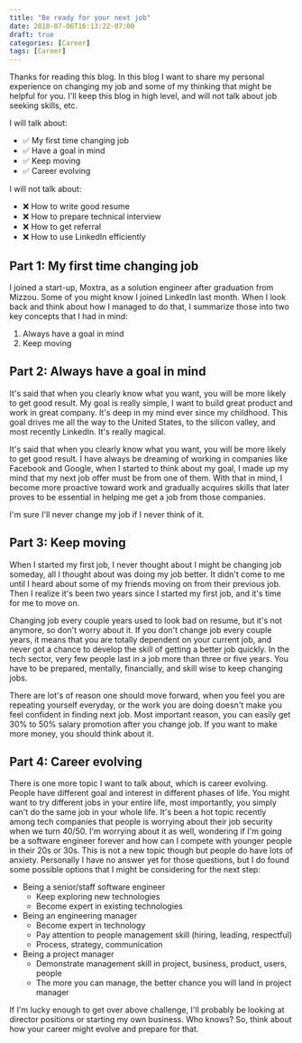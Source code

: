 ```yaml
---
title: "Be ready for your next job"
date: 2018-07-06T16:13:22-07:00
draft: true
categories: [Career]
tags: [Career]
---
```


Thanks for reading this blog. In this blog I want to share my personal experience on changing my job and some of my thinking that might be helpful for you. I'll keep this blog in high level, and will not talk about job seeking skills, etc.

I will talk about:

- ✅ My first time changing job
- ✅ Have a goal in mind
- ✅ Keep moving
- ✅ Career evolving

I will not talk about:

- ❌ How to write good resume
- ❌ How to prepare technical interview
- ❌ How to get referral
- ❌ How to use LinkedIn efficiently

## Part 1: My first time changing job

I joined a start-up, Moxtra, as a solution engineer after graduation from Mizzou. Some of you might know I joined LinkedIn last month. When I look back and think about how I managed to do that, I summarize those into two key concepts that I had in mind:

1. Always have a goal in mind
2. Keep moving

## Part 2: Always have a goal in mind

It's said that when you clearly know what you want, you will be more likely to get good result. My goal is really simple, I want to build great product and work in great company. It's deep in my mind ever since my childhood. This goal drives me all the way to the United States, to the silicon valley, and most recently LinkedIn. It's really magical.

It's said that when you clearly know what you want, you will be more likely to get good result. I have always be dreaming of working in companies like Facebook and Google, when I started to think about my goal, I made up my mind that my next job offer must be from one of them. With that in mind, I become more proactive toward work and gradually acquires skills that later proves to be essential in helping me get a job from those companies.

I'm sure I'll never change my job if I never think of it.

## Part 3: Keep moving

When I started my first job, I never thought about I might be changing job someday, all I thought about was doing my job better. It didn't come to me until I heard about some of my friends moving on from their previous job. Then I realize it's been two years since I started my first job, and it's time for me to move on.

Changing job every couple years used to look bad on resume, but it's not anymore, so don't worry about it. If you don't change job every couple years, it means that you are totally dependent on your current job, and never got a chance to develop the skill of getting a better job quickly. In the tech sector, very few people last in a job more than three or five years. You have to be prepared, mentally, financially, and skill wise to keep changing jobs.

There are lot's of reason one should move forward, when you feel you are repeating yourself everyday, or the work you are doing doesn't make you feel confident in finding next job. Most important reason, you can easily get 30% to 50% salary promotion after you change job. If you want to make more money, you should think about it.

## Part 4: Career evolving

There is one more topic I want to talk about, which is career evolving. People have different goal and interest in different phases of life. You might want to try different jobs in your entire life, most importantly, you simply can't do the same job in your whole life. It's been a hot topic recently among tech companies that people is worrying about their job security when we turn 40/50. I'm worrying about it as well, wondering if I'm going be a software engineer forever and how can I compete with younger people in their 20s or 30s. This is not a new topic though but people do have lots of anxiety. Personally I have no answer yet for those questions, but I do found some possible options that I might be considering for the next step:

- Being a senior/staff software engineer
  - Keep exploring new technologies
  - Become expert in existing technologies
- Being an engineering manager
  - Become expert in technology
  - Pay attention to people management skill (hiring, leading, respectful)
  - Process, strategy, communication
- Being a project manager
  - Demonstrate management skill in project, business, product, users, people
  - The more you can manage, the better chance you will land in project manager

If I'm lucky enough to get over above challenge, I'll probably be looking at director positions or starting my own business. Who knows? So, think about how your career might evolve and prepare for that.
